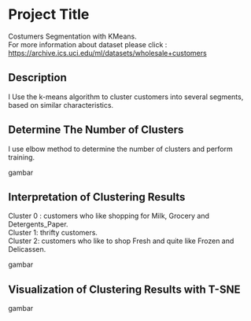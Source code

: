 # Project Title

Costumers Segmentation with KMeans. <br>
For more information about dataset please click : https://archive.ics.uci.edu/ml/datasets/wholesale+customers

## Description

I Use the k-means algorithm to cluster customers into several segments, based on similar characteristics. 

## Determine The Number of Clusters

I use elbow method to determine the number of clusters and perform training. 

gambar 

## Interpretation of Clustering Results

Cluster 0 : customers who like shopping for Milk, Grocery and Detergents_Paper. <br>
Cluster 1: thrifty customers. <br>
Cluster 2: customers who like to shop Fresh and quite like Frozen and Delicassen. <br>

gambar 

## Visualization of Clustering Results with T-SNE

gambar 


